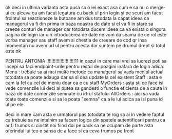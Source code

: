 ok deci in ultima varianta asta pusa sa o iei exact asa cum e sa nu o merge-ui cu alceva ca am facut legatura cu back ul prin login si pe scurt am facut frointul sa reactioneze la butoane 
am dus totodata la capat ideea ca managerul va fi din prima in baza noastra de date si el va fi in stare sa creeze conturi de manager
dar totodata ducem ideea ca va exista o singura pagina de login iar din introducerea de date ne vom da seama de ce rol este vorba manager sau staff
avem si chestia de creeare de cod qr insa momentan nu avem url ul pentru acesta dar suntem pe drumul drept si totul este ok

PENTRU ANTONIA !!!!!!!!!!!!!!!!!!!!!!11
in cazul in care mai vrei sa lucrezi poti sa incepi sa faci endpoint-urile pentru restul de poagini inafara de login adica:
Menu : trebuie sa ai mai multe metode ca managerul sa vada meniul actual totodata sa poate adauga dar sa si dea update la cel existent
Staff : asta e cam la fel cu cel de meniu doar ca e cu staff
MyOrders : asta sti ce face isi vede comenzile lui deci ai putea sa gandesti o functie eficienta de a cauta in baza de date comenzile semnate cu id-ul stafului
AllOrders : aici sa vada toate toate comenzile si sa le poata "semna" ca a le lui adica sa isi puna id ul pe ele

deci in mare cam asta e urmatorul pas totodata te rog sa ai in vedere faptul ca trebuie sa ne intalnim sa facem logica din spatele autentificarii pentru ca ar fi frumos si cinstit noi
fiind doi pe back sa ne ocupam de parte asta oferindui lui teo o sansa de a face si ea ceva frumos pe front 
